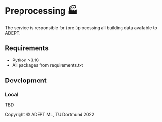 # Preprocessing 🏭

The service is responsible for (pre-)processing all building data available to ADEPT.

## Requirements

+ Python >3.10
+ All packages from requirements.txt

## Development

### Local

TBD

Copyright © ADEPT ML, TU Dortmund 2022